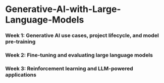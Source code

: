 # Generative-AI-with-Large-Language-Models
### Week 1: Generative AI use cases, project lifecycle, and model pre-training
### Week 2: Fine-tuning and evaluating large language models
### Week 3: Reinforcement learning and LLM-powered applications

